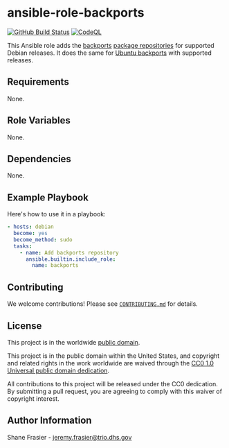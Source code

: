 # ansible-role-backports #

[![GitHub Build Status](https://github.com/cisagov/ansible-role-backports/workflows/build/badge.svg)](https://github.com/cisagov/ansible-role-backports/actions)
[![CodeQL](https://github.com/cisagov/ansible-role-backports/workflows/CodeQL/badge.svg)](https://github.com/cisagov/ansible-role-backports/actions/workflows/codeql-analysis.yml)

This Ansible role adds the [backports](https://backports.debian.org/)
[package repositories](https://backports.debian.org/Instructions/) for
supported Debian releases.  It does the same for
[Ubuntu backports](https://help.ubuntu.com/community/UbuntuBackports) with
supported releases.

## Requirements ##

None.

## Role Variables ##

None.

<!--
| Variable | Description | Default | Required |
|----------|-------------|---------|----------|
| optional_variable | Describe its purpose. | `default_value` | No |
| required_variable | Describe its purpose. | n/a | Yes |
-->

## Dependencies ##

None.

## Example Playbook ##

Here's how to use it in a playbook:

```yaml
- hosts: debian
  become: yes
  become_method: sudo
  tasks:
    - name: Add backports repository
      ansible.builtin.include_role:
        name: backports
```

## Contributing ##

We welcome contributions!  Please see [`CONTRIBUTING.md`](CONTRIBUTING.md) for
details.

## License ##

This project is in the worldwide [public domain](LICENSE).

This project is in the public domain within the United States, and
copyright and related rights in the work worldwide are waived through
the [CC0 1.0 Universal public domain
dedication](https://creativecommons.org/publicdomain/zero/1.0/).

All contributions to this project will be released under the CC0
dedication. By submitting a pull request, you are agreeing to comply
with this waiver of copyright interest.

## Author Information ##

Shane Frasier - <jeremy.frasier@trio.dhs.gov>
